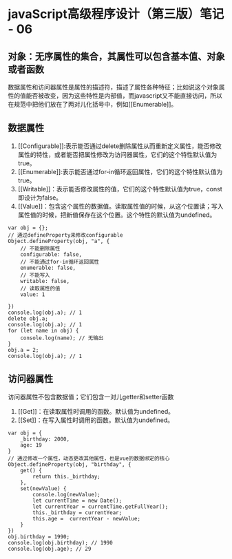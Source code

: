 # javaScript高级程序设计（第三版）笔记 - 06

## 对象：无序属性的集合，其属性可以包含基本值、对象或者函数
数据属性和访问器属性是属性的描述符，描述了属性各种特征；比如说这个对象属性的值能否被改变，因为这些特性是内部值，而javascript又不能直接访问，所以在规范中把他们放在了两对儿化括号中，例如[[Enumerable]]。

## 数据属性
1. [[Configurable]]:表示能否通过delete删除属性从而重新定义属性，能否修改属性的特性，或者能否把属性修改为访问器属性，它们的这个特性默认值为true。
2. [[Enumerable]]:表示能否通过for-in循环返回属性，它们的这个特性默认值为true。
3. [[Writable]]：表示能否修改属性的值，它们的这个特性默认值为true，const 即设计为false。
4. [[Value]]：包含这个属性的数据值。读取属性值的时候，从这个位置读；写入属性值的时候，把新值保存在这个位置。这个特性的默认值为undefined。

```
var obj = {};
// 通过defineProperty来修改configurable
Object.defineProperty(obj, "a", {
    // 不能删除属性
    configurable: false,
    // 不能通过for-in循环返回属性
    enumerable: false,
    // 不能写入
    writable: false,
    // 读取属性的值
    value: 1

})
console.log(obj.a); // 1
delete obj.a;
console.log(obj.a); // 1
for (let name in obj) {
    console.log(name); // 无输出
}
obj.a = 2;
console.log(obj.a); // 1
```

## 访问器属性
访问器属性不包含数据值；它们包含一对儿getter和setter函数
1. [[Get]]：在读取属性时调用的函数。默认值为undefined。
2. [[Set]]：在写入属性时调用的函数。默认值为undefined。

```
var obj = {
    _birthday: 2000,
    age: 19
}
// 通过修改一个属性，动态更改其他属性，也是vue的数据绑定的核心
Object.defineProperty(obj, "birthday", {
    get() {
        return this._birthday;
    },
    set(newValue) {
        console.log(newValue);
        let currentTime = new Date();
        let currentYear = currentTime.getFullYear();
        this._birthday = currentYear;
        this.age =  currentYear - newValue;
    }
})
obj.birthday = 1990;
console.log(obj.birthday); // 1990
console.log(obj.age); // 29
```